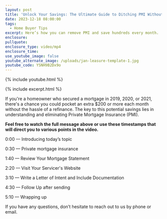 ```yaml
---
layout: post
title: 'Unlock Your Savings: The Ultimate Guide to Ditching PMI Without Refinancing'
date: 2023-12-18 08:00:00
tags:
  - Home Buyer Tips
excerpt: Here’s how you can remove PMI and save hundreds every month.
enclosure:
pullquote:
enclosure_type: video/mp4
enclosure_time:
use_youtube_image: false
youtube_alternate_image: /uploads/jan-leasure-template-1.jpg
youtube_code: YSNH9B2Dx9o
---
```

{% include youtube.html %}

{% include excerpt.html %}

If you're a homeowner who secured a mortgage in 2019, 2020, or 2021, there's a chance you could pocket an extra $200 or more each month without the hassle of a refinance. The key to this potential savings lies in understanding and eliminating Private Mortgage Insurance (PMI).

**Feel free to watch the full message above or use these timestamps that will direct you to various points in the video.**

0:00 — Introducing today’s topic

0:30 — Private mortgage insurance

1:40 — Review Your Mortgage Statement

2:20 — Visit Your Servicer's Website

3:10 — Write a Letter of Intent and Include Documentation

4:30 — Follow Up after sending

5:10 — Wrapping up

If you have any questions, don’t hesitate to reach out to us by phone or email.